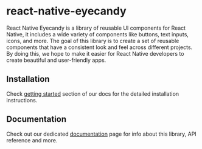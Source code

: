 # react-native-eyecandy

React Native Eyecandy is a library of reusable UI components for React Native, it includes a wide variety of components like buttons, text inputs, icons, and more. The goal of this library is to create a set of reusable components that have a consistent look and feel across different projects. By doing this, we hope to make it easier for React Native developers to create beautiful and user-friendly apps.

## Installation

Check [getting started](https://eyecandy.nomada.cloud/docs/getting-started#installation) section of our docs for the detailed installation instructions.

## Documentation

Check out our dedicated [documentation](
https://eyecandy.nomada.cloud/docs/components/actionsheet
) page for info about this library, API reference and more.
